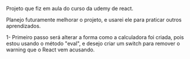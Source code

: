 Projeto que fiz em aula do curso da udemy de react.

Planejo futuramente melhorar o projeto, e usarei ele para praticar outros aprendizados.

1- Primeiro passo será alterar a forma como a calculadora foi criada, pois estou usando o método "eval", e desejo criar um switch para remover o warning que o React vem acusando.

